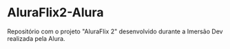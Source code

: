 # AluraFlix2-Alura
Repositório com o projeto "AluraFlix 2" desenvolvido durante a Imersão Dev realizada pela Alura.
